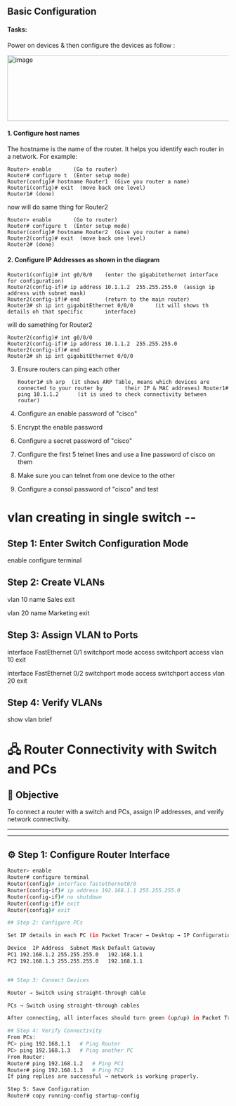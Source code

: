 ## Basic Configuration 

#### Tasks: 
Power on devices & then configure the devices as follow :

<img width="600" height="150" alt="image" src="https://github.com/user-attachments/assets/79d32345-09d2-445b-9212-4d76ed54cf98" />

#### 1. Configure host names
   The hostname is the name of the router. It helps you identify each router in a network.
   For example:
   
    Router> enable       (Go to router)
    Router# configure t  (Enter setup mode)
    Router(config)# hostname Router1  (Give you router a name)
    Router1(config)# exit  (move back one level)
    Router1# (done)

   now will do same thing for Router2
    
    Router> enable       (Go to router)
    Router# configure t  (Enter setup mode)
    Router(config)# hostname Router2  (Give you router a name)
    Router2(config)# exit  (move back one level)
    Router2# (done)
    
#### 2. Configure IP Addresses as shown in the diagram

    Router1(config)# int g0/0/0    (enter the gigabitethernet interface for configuration)
    Router2(config-if)# ip address 10.1.1.2  255.255.255.0  (assign ip address with subnet mask)
    Router2(config-if)# end        (return to the main router)
    Router2# sh ip int gigabitEthernet 0/0/0       (it will shows th details oh that specific       interface)
    
  will do samething for Router2
  
    Router2(config)# int g0/0/0
    Router2(config-if)# ip address 10.1.1.2  255.255.255.0
    Router2(config-if)# end
    Router2# sh ip int gigabitEthernet 0/0/0

    
3. Ensure routers can ping each other

    `Router1# sh arp  (it shows ARP Table, means which devices are connected to your router by       their IP & MAC addreses)
     Router1# ping 10.1.1.2      (it is used to check connectivity between router)
   `
   
4. Configure an enable password of "cisco"

   
  
5. Encrypt the enable password
    
6. Configure a secret password of "cisco"
    
7. Configure the first 5 telnet lines and use a line password of cisco on them
    
8. Make sure you can telnet from one device to the other
    
9. Configure a consol password of "cisco" and test










# vlan creating in single switch --

## Step 1: Enter Switch Configuration Mode

enable
configure terminal

## Step 2: Create VLANs

vlan 10
name Sales
exit

vlan 20
name Marketing
exit

## Step 3: Assign VLAN to Ports

interface FastEthernet 0/1
switchport mode access
switchport access vlan 10
exit

interface FastEthernet 0/2
switchport mode access
switchport access vlan 20
exit

## Step 4: Verify VLANs
show vlan brief


# 🖧 Router Connectivity with Switch and PCs

## 🎯 Objective
To connect a router with a switch and PCs, assign IP addresses, and verify network connectivity.

---

---

## ⚙️ Step 1: Configure Router Interface
```bash
Router> enable
Router# configure terminal
Router(config)# interface fastethernet0/0
Router(config-if)# ip address 192.168.1.1 255.255.255.0
Router(config-if)# no shutdown
Router(config-if)# exit
Router(config)# exit

## Step 2: Configure PCs

Set IP details in each PC (in Packet Tracer → Desktop → IP Configuration)

Device	IP Address	Subnet Mask	Default Gateway
PC1	192.168.1.2	255.255.255.0	192.168.1.1
PC2	192.168.1.3	255.255.255.0	192.168.1.1


## Step 3: Connect Devices

Router → Switch using straight-through cable

PCs → Switch using straight-through cables

After connecting, all interfaces should turn green (up/up) in Packet Tracer.

## Step 4: Verify Connectivity
From PCs:
PC> ping 192.168.1.1   # Ping Router
PC> ping 192.168.1.3   # Ping another PC
From Router:
Router# ping 192.168.1.2   # Ping PC1
Router# ping 192.168.1.3   # Ping PC2
If ping replies are successful → network is working properly.

Step 5: Save Configuration
Router# copy running-config startup-config
